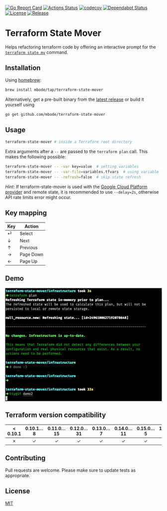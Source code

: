 [![Go Report Card](https://goreportcard.com/badge/github.com/mbode/terraform-state-mover)](https://goreportcard.com/report/github.com/mbode/terraform-state-mover)
[![Actions Status](https://github.com/mbode/terraform-state-mover/workflows/Check/badge.svg)](https://github.com/mbode/terraform-state-mover/actions)
[![codecov](https://codecov.io/gh/mbode/terraform-state-mover/branch/master/graph/badge.svg)](https://codecov.io/gh/mbode/terraform-state-mover)
[![Dependabot Status](https://api.dependabot.com/badges/status?host=github&repo=mbode/terraform-state-mover)](https://dependabot.com)
[![License](https://img.shields.io/github/license/mbode/terraform-state-mover)](https://github.com/mbode/terraform-state-mover/blob/master/LICENSE)
[![Release](https://img.shields.io/github/v/release/mbode/terraform-state-mover)](https://github.com/mbode/terraform-state-mover/releases/latest)

# Terraform State Mover

Helps refactoring terraform code by offering an interactive prompt for the [`terraform state mv`](https://www.terraform.io/docs/commands/state/mv.html) command.

## Installation

Using [homebrew](https://brew.sh/):
```bash
brew install mbode/tap/terraform-state-mover
```

Alternatively, get a pre-built binary from the [latest release](https://github.com/mbode/terraform-state-mover/releases/latest) or build it yourself using

```bash
go get github.com/mbode/terraform-state-mover
```

## Usage

```bash
terraform-state-mover # inside a Terraform root directory
```

Extra arguments after a `--` are passed to the `terraform plan` call. This makes the following possible:
```bash
terraform-state-mover -- -var key=value  # setting variables
terraform-state-mover -- -var-file=variables.tfvars  # using variable files
terraform-state-mover -- -refresh=false  # skip state refresh
```

*Hint:*
If terraform-state-mover is used with the [Google Cloud Platform provider](https://www.terraform.io/docs/providers/google/index.html) and remote state, it is recommended to use `--delay=2s`, otherwise API rate limits error might occur.

## Key mapping
| Key | Action    |
|-----|-----------|
| ⏎   | Select    |
| ↓   | Next      |
| ↑   | Previous  |
| →   | Page Down |
| ←   | Page Up   |

## Demo

![](demo.gif)

## Terraform version compatibility

| < 0.10.1 | 0.10.1…8 | 0.11.0…15 | 0.12.0…31 | 0.13.0…7 | 0.14.0…11 | 0.15.0…5 | 1.0.0…2 |
|:--------:|:--------:|:---------:|:---------:|:--------:|:---------:|:--------:|:-------:|
| ✗        | ✓        | ✓         | ✓         | ✓        | ✓         | ✓        | ✓       |

## Contributing
Pull requests are welcome. Please make sure to update tests as appropriate.

## License
[MIT](https://choosealicense.com/licenses/mit/)
